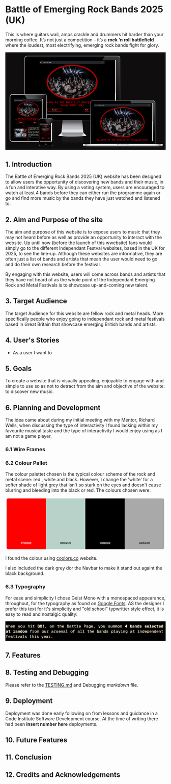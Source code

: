 # Battle of Emerging Rock Bands 2025 (UK)

This is where guitars wail, amps crackle and drummers hit harder than your morning coffee. It’s not just a competition – it’s a **rock ‘n roll battlefield** where the loudest, most electrifying, emerging rock bands fight for glory.

![responsive views on all devices](assets/imgs/documentation/responsive-views.png)

## 1. Introduction

The Battle of Emerging Rock Bands 2025 (UK) website has been designed to allow users the opportunity of discovering new bands and their music, in a fun and interative way. By using a voting system, users are encouraged to watch at least 4 bands before they can either run the programme again or go and find more music by the bands they have just watched and listened to.

## 2. Aim and Purpose of the site

The aim and purpose of this website is to expose users to music that they may not heard before as well as provide an opportunity to interact with the website. Up until now (before the launch of this wwebsite) fans would simply go to the different Independant Festval websites, based in the UK for 2025, to see the line-up. Although these websites are informative, they are often just a list of bands and artists that mean the user would need to go and do their own research before the festival. 

By engaging with this website, users will come across bands and artists that they have not heard of as the whole point of the Independant Emerging Rock and Metal Festivals is to showcase up-and-coming new talent.

## 3. Target Audience

The target Audience for this website are fellow rock and metal heads. More specifically people who enjoy going to independant rock and metal festivals based in Great Britain that showcase emerging British bands and artists.

## 4. User's Stories

- As a user I want to 

## 5. Goals

To create a website that is visually appealing, enjoyable to engage with and simple to use so as not to detract from the aim and objective of the website: to discover new music.

## 6. Planning and Development

The idea came about during my initial meeting with my Mentor, Richard Wells, when discussing the type of interactivity I found lacking within my favourite musical taste and the type of interactivity I would enjoy using as I am not a game player.

### 6.1 Wire Frames

### 6.2 Colour Pallet

The colour palettet chosen is the typical colour scheme of the rock and metal scene: red , white and black. However, I change the 'white' for a softer shade of light grey that isn't so stark on the eyes and doesn't cause blurring and bleeding into the black or red. The colours chosen were:

![colour-palett](assets/imgs/documentation/colour-palett.png)

I found the colour using [coolors.co](https://coolors.co/) website.

I also included the dark grey dor the Navbar to make it stand out againt the black background.

### 6.3 Typography

For ease and simplicity I chose Geist Mono with a monospaced appearance, throughout, for the typography as found on [Google Fonts](https://fonts.google.com/). AS the designer I prefer this text for it's simplicity and "old school" typwritter style effect, it is easy to read and nostalgic quality:

![Geist Mono Typography](<assets/imgs/documentation/Geist Mono.png>)

## 7. Features

## 8. Testing and Debugging

Please refer to the [TESTING.md](TESTING.md) and Debugging *markdown* file.

## 9. Deployment
 
 Deployment was done early following on from lessons and guidance in a Code Institute Software Development course. At the time of writing there had been **insert number here** deployments.

## 10. Future Features

## 11. Conclusion

## 12. Credits and Acknowledgements


          
